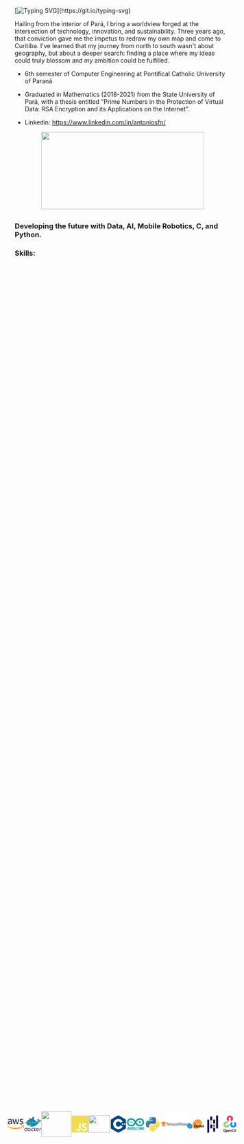[![Typing SVG](https://readme-typing-svg.demolab.com?font=Fira+Code&weight=500&size=20&pause=5000&color=FFC000&multiline=true&width=435&lines=Welcome+to+my+projects+portfolio!)](https://git.io/typing-svg)
<body>
  
Hailing from the interior of Pará, I bring a worldview forged at the intersection of technology, innovation, and sustainability. Three years ago, that conviction gave me the impetus to redraw my own map and come to Curitiba. I've learned that my journey from north to south wasn't about geography, but about a deeper search: finding a place where my ideas could truly blossom and my ambition could be fulfilled.
  
- 6th semester of Computer Engineering at Pontifical Catholic University of Paraná
- Graduated in Mathematics (2018-2021) from the State University of Pará, with a thesis entitled "Prime Numbers in the Protection of Virtual Data: RSA Encryption and its Applications on the Internet".

- Linkedin: https://www.linkedin.com/in/antoniosfn/

<div style="display: flex; align-items: center; justify-content: center;">
  
  <img height= "180cm" width="380cm"  src="https://github-readme-stats.vercel.app/api/top-langs/?username=antoniosfn&hide=cython,hack,css,powershell&layout=compact&theme=vision-friendly-dark"/>
</div>

##
### Developing the future with Data, AI, Mobile Robotics, C, and Python.
### Skills:

<div style="display: flex; align-items: center; justify-content: center; height: 100vh; margin: 0;"><br>
  <img align="center" height="40" width="50" src="https://raw.githubusercontent.com/devicons/devicon/refs/heads/master/icons/amazonwebservices/amazonwebservices-original-wordmark.svg" />
  <img align="center" height="40" width="50" src="https://raw.githubusercontent.com/devicons/devicon/refs/heads/master/icons/docker/docker-original-wordmark.svg" />
  <img align="center" height="60" width="70" src="https://cdn.jsdelivr.net/gh/devicons/devicon@latest/icons/mysql/mysql-original-wordmark.svg" />
  <img align="center" height="40" width="50" src="https://raw.githubusercontent.com/devicons/devicon/master/icons/javascript/javascript-plain.svg">
  <img align="center" height="40" width="50" src="https://cdn.jsdelivr.net/gh/devicons/devicon@latest/icons/c/c-original.svg" />
  <img align="center" height="40" width="50" src="https://raw.githubusercontent.com/devicons/devicon/master/icons/cplusplus/cplusplus-plain.svg">
  <img align="center" height="40" width="50" src="https://raw.githubusercontent.com/devicons/devicon/refs/heads/master/icons/arduino/arduino-original-wordmark.svg" />
  <img align="center" height="40" width="50" src="https://raw.githubusercontent.com/devicons/devicon/master/icons/python/python-original.svg">
  <img align="center" height="60" width="70" src="https://raw.githubusercontent.com/devicons/devicon/refs/heads/master/icons/tensorflow/tensorflow-original-wordmark.svg"/>
  <img align="center" height="40" width="50" src="https://raw.githubusercontent.com/devicons/devicon/refs/heads/master/icons/scikitlearn/scikitlearn-original.svg" />
  <img align="center" height="40" width="50" src="https://raw.githubusercontent.com/devicons/devicon/refs/heads/master/icons/pandas/pandas-original.svg" />
  <img align="center" height="40" width="50" src="https://raw.githubusercontent.com/devicons/devicon/refs/heads/master/icons/opencv/opencv-original-wordmark.svg" />
  

